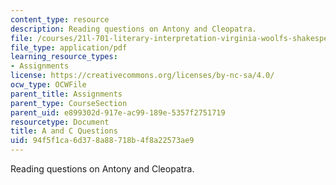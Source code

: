 ```yaml
---
content_type: resource
description: Reading questions on Antony and Cleopatra.
file: /courses/21l-701-literary-interpretation-virginia-woolfs-shakespeare-spring-2001/94f5f1ca6d378a88718b4f8a22573ae9_MIT21L_701S01_aandcques.pdf
file_type: application/pdf
learning_resource_types:
- Assignments
license: https://creativecommons.org/licenses/by-nc-sa/4.0/
ocw_type: OCWFile
parent_title: Assignments
parent_type: CourseSection
parent_uid: e899302d-917e-ac99-189e-5357f2751719
resourcetype: Document
title: A and C Questions
uid: 94f5f1ca-6d37-8a88-718b-4f8a22573ae9
---
```

Reading questions on Antony and Cleopatra.